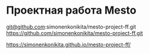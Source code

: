 # Проектная работа Mesto

git@github.com:simonenkonikita/mesto-project-ff.git
https://github.com/simonenkonikita/mesto-project-ff.git

https://simonenkonikita.github.io/mesto-project-ff/
